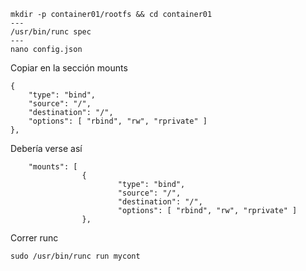 ```
mkdir -p container01/rootfs && cd container01
---
/usr/bin/runc spec
---
nano config.json
```

Copiar en la sección mounts
```
{
	"type": "bind",
	"source": "/",
	"destination": "/",
	"options": [ "rbind", "rw", "rprivate" ]
},
```

Debería verse así
```
    "mounts": [
                {
                        "type": "bind",
                        "source": "/",
                        "destination": "/",
                        "options": [ "rbind", "rw", "rprivate" ]
                },
```

Correr runc
```
sudo /usr/bin/runc run mycont
```